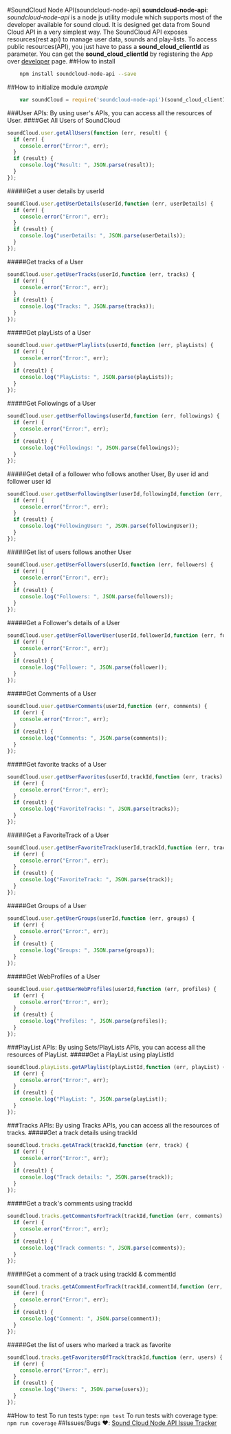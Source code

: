 #SoundCloud Node API(soundcloud-node-api) 
**soundcloud-node-api**: _soundcloud-node-api_ is a node js utility module which supports most of the developer available for sound cloud. It is designed get data from  Sound Cloud API in a very simplest way. 
The SoundCloud API exposes resources(rest api) to manage user data, sounds and play-lists. To access public resources(API), you just have to pass a **sound_cloud_clientId** as parameter. 
You can get the **sound_cloud_clientId** by registering the App over [developer](https://developers.soundcloud.com/) page. 
##How to install
```bash
    npm install soundcloud-node-api --save
```
##How to initialize module 
*example*
```javascript
    var soundCloud = require('soundcloud-node-api')(sound_cloud_clientId);
```
###User APIs:
By using user's APIs, you can access all the resources of User.
####Get All Users of SoundCloud
```javascript
soundCloud.user.getAllUsers(function (err, result) {
  if (err) {
    console.error("Error:", err);
  }
  if (result) {
    console.log("Result: ", JSON.parse(result));
  }
});
```
#####Get a user details by userId
```javascript
soundCloud.user.getUserDetails(userId,function (err, userDetails) {
  if (err) {
    console.error("Error:", err);
  }
  if (result) {
    console.log("userDetails: ", JSON.parse(userDetails));
  }
});
```
#####Get tracks of a User
```javascript
soundCloud.user.getUserTracks(userId,function (err, tracks) {
  if (err) {
    console.error("Error:", err);
  }
  if (result) {
    console.log("Tracks: ", JSON.parse(tracks));
  }
});
```
#####Get playLists of a User
```javascript
soundCloud.user.getUserPlaylists(userId,function (err, playLists) {
  if (err) {
    console.error("Error:", err);
  }
  if (result) {
    console.log("PlayLists: ", JSON.parse(playLists));
  }
});
```
#####Get Followings of a User
```javascript
soundCloud.user.getUserFollowings(userId,function (err, followings) {
  if (err) {
    console.error("Error:", err);
  }
  if (result) {
    console.log("Followings: ", JSON.parse(followings));
  }
});
```
#####Get detail of a follower who follows another User, By user id and follower user id
```javascript
soundCloud.user.getUserFollowingUser(userId,followingId,function (err, followingUser) {
  if (err) {
    console.error("Error:", err);
  }
  if (result) {
    console.log("FollowingUser: ", JSON.parse(followingUser));
  }
});
```
#####Get list of users follows another User
```javascript
soundCloud.user.getUserFollowers(userId,function (err, followers) {
  if (err) {
    console.error("Error:", err);
  }
  if (result) {
    console.log("Followers: ", JSON.parse(followers));
  }
});
```
#####Get a Follower's details of a User
```javascript
soundCloud.user.getUserFollowerUser(userId,followerId,function (err, follower) {
  if (err) {
    console.error("Error:", err);
  }
  if (result) {
    console.log("Follower: ", JSON.parse(follower));
  }
});
```
#####Get Comments of a User
```javascript
soundCloud.user.getUserComments(userId,function (err, comments) {
  if (err) {
    console.error("Error:", err);
  }
  if (result) {
    console.log("Comments: ", JSON.parse(comments));
  }
});
```
#####Get favorite tracks of a User
```javascript
soundCloud.user.getUserFavorites(userId,trackId,function (err, tracks) {
  if (err) {
    console.error("Error:", err);
  }
  if (result) {
    console.log("FavoriteTracks: ", JSON.parse(tracks));
  }
});
```
#####Get a FavoriteTrack of a User
```javascript
soundCloud.user.getUserFavoriteTrack(userId,trackId,function (err, track) {
  if (err) {
    console.error("Error:", err);
  }
  if (result) {
    console.log("FavoriteTrack: ", JSON.parse(track));
  }
});
```
#####Get Groups of a User
```javascript
soundCloud.user.getUserGroups(userId,function (err, groups) {
  if (err) {
    console.error("Error:", err);
  }
  if (result) {
    console.log("Groups: ", JSON.parse(groups));
  }
});
```
#####Get WebProfiles of a User
```javascript
soundCloud.user.getUserWebProfiles(userId,function (err, profiles) {
  if (err) {
    console.error("Error:", err);
  }
  if (result) {
    console.log("Profiles: ", JSON.parse(profiles));
  }
});
```
###PlayList APIs:
By using Sets/PlayLists APIs, you can access all the resources of PlayList.
#####Get a PlayList using playListId
```javascript
soundCloud.playLists.getAPlaylist(playListId,function (err, playList) {
  if (err) {
    console.error("Error:", err);
  }
  if (result) {
    console.log("PlayList: ", JSON.parse(playList));
  }
});
```
###Tracks APIs:
By using Tracks APIs, you can access all the resources of tracks.
#####Get a track details using trackId
```javascript
soundCloud.tracks.getATrack(trackId,function (err, track) {
  if (err) {
    console.error("Error:", err);
  }
  if (result) {
    console.log("Track details: ", JSON.parse(track));
  }
});
```
#####Get a track's comments using trackId
```javascript
soundCloud.tracks.getCommentsForTrack(trackId,function (err, comments) {
  if (err) {
    console.error("Error:", err);
  }
  if (result) {
    console.log("Track comments: ", JSON.parse(comments));
  }
});
```
#####Get a comment of a track using trackId & commentId
```javascript
soundCloud.tracks.getACommentForTrack(trackId,commentId,function (err, comment) {
  if (err) {
    console.error("Error:", err);
  }
  if (result) {
    console.log("Comment: ", JSON.parse(comment));
  }
});
```
#####Get the list of users who marked a track as favorite
```javascript
soundCloud.tracks.getFavoritersOfTrack(trackId,function (err, users) {
  if (err) {
    console.error("Error:", err);
  }
  if (result) {
    console.log("Users: ", JSON.parse(users));
  }
});
```
##How to test
To run tests type: `npm test`
To run tests with coverage type: `npm run coverage`
##Issues/Bugs :heart::
[Sound Cloud Node API Issue Tracker](https://github.com/vineetasharma/soundcloud-node-api/issues)
